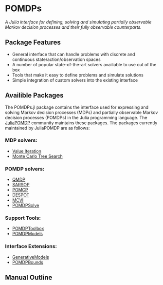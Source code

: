 # POMDPs
*A Julia interface for defining, solving and simulating partially observable Markov decision processes and their fully
observable counterparts.*

## Package Features

- General interface that can handle problems with discrete and continuous state/action/observation spaces
- A number of popular state-of-the-art solvers availiable to use out of the box
- Tools that make it easy to define problems and simulate solutions
- Simple integration of custom solvers into the existing interface


## Availible Packages

The POMDPs.jl package contains the interface used for expressing and solving Markov decision processes (MDPs) and partially
observable Markov decision processes (POMDPs) in the Julia programming language. The
[JuliaPOMDP](https://github.com/JuliaPOMDP) community maintains these packages. The packages currently maintained by
JuliaPOMDP are as follows: 

### MDP solvers:

- [Value Iteration](https://github.com/JuliaPOMDP/DiscreteValueIteration.jl)
- [Monte Carlo Tree Search](https://github.com/JuliaPOMDP/MCTS.jl)

### POMDP solvers:

- [QMDP](https://github.com/JuliaPOMDP/QMDP.jl)
- [SARSOP](https://github.com/JuliaPOMDP/SARSOP.jl)
- [POMCP](https://github.com/JuliaPOMDP/POMCP.jl)
- [DESPOT](https://github.com/JuliaPOMDP/DESPOT.jl)
- [MCVI](https://github.com/JuliaPOMDP/MCVI.jl)
- [POMDPSolve](https://github.com/JuliaPOMDP/POMDPSolve.jl)

### Support Tools:

- [POMDPToolbox](https://github.com/JuliaPOMDP/POMDPToolbox.jl)
- [POMDPModels](https://github.com/JuliaPOMDP/POMDPModels.jl)

### Interface Extensions:

- [GenerativeModels](https://github.com/JuliaPOMDP/GenerativeModels.jl)
- [POMDPBounds](https://github.com/JuliaPOMDP/POMDPBounds.jl)

## Manual Outline

```@contents
```


